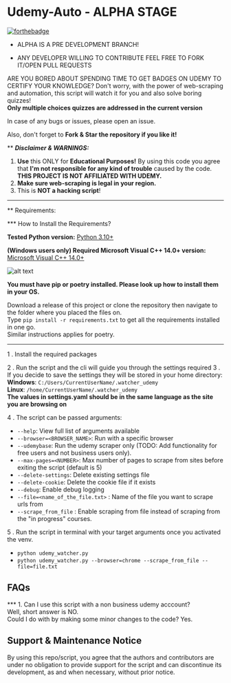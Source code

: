 # Udemy-Auto - ALPHA STAGE
[![forthebadge](https://forthebadge.com/images/badges/made-with-python.svg)](https://forthebadge.com)
* ALPHA IS A PRE DEVELOPMENT BRANCH!

* ANY DEVELOPER WILLING TO CONTRIBUTE FEEL FREE TO FORK IT/OPEN PULL REQUESTS

ARE YOU BORED ABOUT SPENDING TIME TO GET BADGES ON UDEMY TO CERTIFY YOUR KNOWLEDGE?
Don't worry, with the power of web-scraping and automation, this script will watch it for you and also solve boring quizzes!<br>
<b>Only multiple choices quizzes are addressed in the current version</b>



In case of any bugs or issues, please open an issue.

Also, don't forget to **Fork & Star the repository if you like it!**


** **_Disclaimer & WARNINGS:_**

1. **Use** this ONLY for **Educational Purposes!** By using this code you agree
   that **I'm not responsible for any kind of trouble** caused by the code. <br>
   **THIS PROJECT IS NOT AFFILIATED WITH UDEMY.**
2. **Make sure web-scraping is legal in your region.**
3. This is **NOT a hacking script**!
---

** Requirements:

*** How to Install the Requirements?

**Tested Python version:** [Python 3.10+](https://www.python.org/downloads/)

**(Windows users only) Required Microsoft Visual C++ 14.0+ version:** [Microsoft Visual C++ 14.0+](https://visualstudio.microsoft.com/visual-cpp-build-tools/)

![alt text](https://docs.microsoft.com/answers/storage/attachments/34873-10262.png)

**You must have pip or poetry installed. Please look up how to install them in your OS.**

Download a release of this project or clone the repository then navigate to the
folder where you placed the files on. <br>
Type `pip install -r requirements.txt` to get all the requirements installed in one go. <br>
Similar instructions applies for poetry.

---

1 . Install the required packages

2 . Run the script and the cli will guide you through the settings required
3 . If you decide to save the settings they will be stored in your home directory: <br>
    **Windows**:
    `C:/Users/CurrentUserName/.watcher_udemy` <br>
    **Linux**:
    `/home/CurrentUserName/.watcher_udemy` <br>
    **The values in settings.yaml should be in the same language as the site you are browsing on**

4 . The script can be passed arguments:

- `--help`: View full list of arguments available
- `--browser=<BROWSER_NAME>`: Run with a specific browser 
- `--udemybase`: Run the udemy scraper only (TODO: Add functionality for free users and not business users only).
- `--max-pages=<NUMBER>`: Max number of pages to scrape from sites before exiting the script (default is 5)
- `--delete-settings`: Delete existing settings file
- `--delete-cookie`: Delete the cookie file if it exists
- `--debug`: Enable debug logging
- `--file=<name_of_the_file.txt>` : Name of the file you want to scrape urls from
- `--scrape_from_file` : Enable scraping from file instead of scraping from the "in progress" courses.

5 . Run the script in terminal with your target arguments once you activated the venv.

- `python udemy_watcher.py`
- `python udemy_watcher.py --browser=chrome --scrape_from_file --file=file.txt`

## FAQs

*** 1. Can I use this script with a non business udemy acccount?<br>
Well, short answer is NO.<br>
Could I do with by making some minor changes to the code?  Yes.<br>

## Support & Maintenance Notice

By using this repo/script, you agree that the authors and contributors are under no obligation to provide support for the script and can discontinue its development, as and when necessary, without prior notice.
